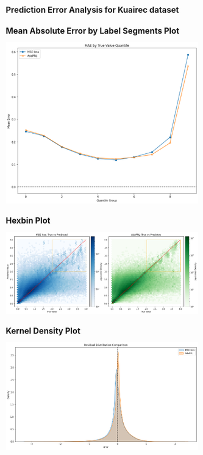 ## Prediction Error Analysis for Kuairec dataset 
## Mean Absolute Error by Label Segments Plot
![](kuairec_error_analysis.png "Mean Absolute Error by Label Segments Plot")
## Hexbin Plot
![](kuairec_hexbin3.png "Hexbin Plot")
## Kernel Density Plot
![](kuairec_kde_plot.png "Kernel Density Plot")
